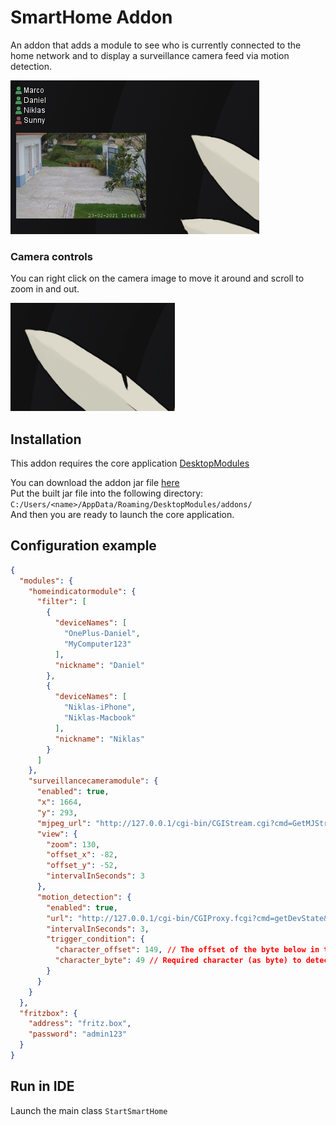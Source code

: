 # SmartHome Addon
An addon that adds a module to see who is currently connected to the home network and to display a surveillance camera feed via motion detection.<br>

![Preview](.github/assets/preview.png)

### Camera controls
You can right click on the camera image to move it around and scroll to zoom in and out.<br>

![FreeView](.github/assets/free_view.gif)

## Installation
This addon requires the core application [DesktopModules](https://github.com/LabyStudio/desktopmodules)

You can download the addon jar file [here](https://github.com/LabyStudio/smarthome-addon/releases/) <br>
Put the built jar file into the following directory: ``C:/Users/<name>/AppData/Roaming/DesktopModules/addons/``<br>
And then you are ready to launch the core application.

## Configuration example
```json
{
  "modules": {
    "homeindicatormodule": {
      "filter": [
        {
          "deviceNames": [
            "OnePlus-Daniel",
            "MyComputer123"
          ],
          "nickname": "Daniel"
        },
        {
          "deviceNames": [
            "Niklas-iPhone",
            "Niklas-Macbook"
          ],
          "nickname": "Niklas"
        }
      ]
    },
    "surveillancecameramodule": {
      "enabled": true,
      "x": 1664,
      "y": 293,
      "mjpeg_url": "http://127.0.0.1/cgi-bin/CGIStream.cgi?cmd=GetMJStream&loginstuff",
      "view": {
        "zoom": 130,
        "offset_x": -82,
        "offset_y": -52,
        "intervalInSeconds": 3
      },
      "motion_detection": {
        "enabled": true,
        "url": "http://127.0.0.1/cgi-bin/CGIProxy.fcgi?cmd=getDevState&loginstuff",
        "intervalInSeconds": 3,
        "trigger_condition": {
          "character_offset": 149, // The offset of the byte below in the motion detection response
          "character_byte": 49 // Required character (as byte) to detect a motion
        }
      }
    }
  },
  "fritzbox": {
    "address": "fritz.box",
    "password": "admin123"
  }
}
```

## Run in IDE
Launch the main class ``StartSmartHome``